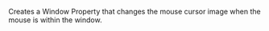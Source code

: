 Creates a Window Property that changes the mouse cursor image when the mouse is within the window. 

